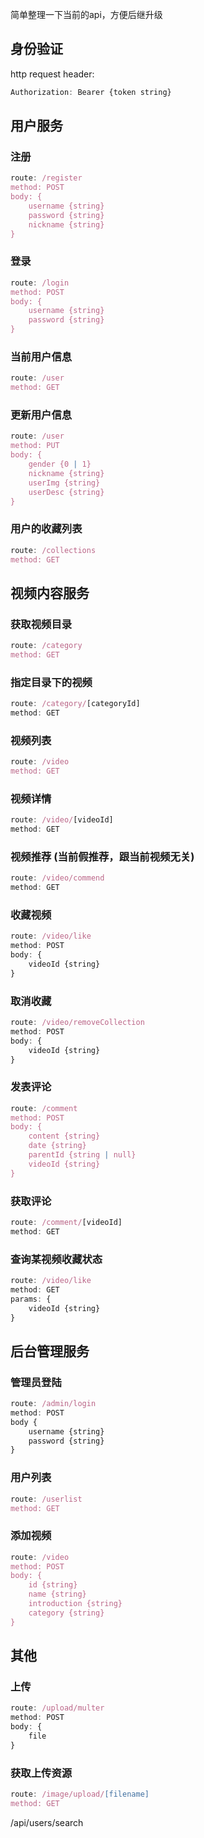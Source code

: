 简单整理一下当前的api，方便后继升级
## 身份验证
http request header:
```js
Authorization: Bearer {token string}
```

## 用户服务
### 注册
```js
route: /register
method: POST
body: {
    username {string}
    password {string}
    nickname {string}
}
```
### 登录
```js
route: /login
method: POST
body: {
    username {string}
    password {string}
}
```
### 当前用户信息
```js
route: /user
method: GET
```
### 更新用户信息
```js
route: /user
method: PUT
body: {
    gender {0 | 1}
    nickname {string}
    userImg {string}
    userDesc {string}
}
```
### 用户的收藏列表
```js
route: /collections
method: GET
```

## 视频内容服务
### 获取视频目录
```js
route: /category
method: GET
```
### 指定目录下的视频
```js
route: /category/[categoryId]
method: GET
```
### 视频列表
```js
route: /video
method: GET
```
### 视频详情
```js
route: /video/[videoId]
method: GET
```
### 视频推荐 (当前假推荐，跟当前视频无关)
```js
route: /video/commend
method: GET
```
### 收藏视频
```js
route: /video/like
method: POST
body: { 
    videoId {string}
}
```
### 取消收藏
```js
route: /video/removeCollection
method: POST
body: { 
    videoId {string}
}
```
### 发表评论
```js
route: /comment
method: POST
body: {
    content {string}
    date {string}
    parentId {string | null}
    videoId {string}
}
```
### 获取评论
```js
route: /comment/[videoId]
method: GET
```
### 查询某视频收藏状态
```js
route: /video/like
method: GET
params: {
    videoId {string}
}
```


## 后台管理服务
### 管理员登陆
```js
route: /admin/login
method: POST
body {
    username {string}
    password {string}
}
```
### 用户列表
```js
route: /userlist
method: GET
```
### 添加视频
```js
route: /video
method: POST
body: {
    id {string}
    name {string}
    introduction {string}
    category {string}
}
```

## 其他
### 上传
```js
route: /upload/multer
method: POST
body: {
    file
}
```
### 获取上传资源
```js
route: /image/upload/[filename]
method: GET
```

/api/users/search